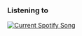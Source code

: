 

<h3> Listening to </h3>
<a href="https://open.spotify.com/user/tadmq9clsockojsg4lpgg2fxg">
  <img src="https://spotify.drgn.xyz/api?theme=dark&scan=true&rainbow=true" alt="Current Spotify Song">
</a>
